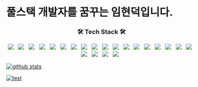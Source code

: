 <h1>풀스택 개발자를 꿈꾸는 임현덕입니다.</h1>
<h3 align="center"><b>🛠 Tech Stack 🛠</b></h3>
<p align="center">
<img src="https://img.shields.io/badge/HTML5-E34F26?style=flat-square&logo=HTML5&logoColor=white"/> &nbsp 
<img src="https://img.shields.io/badge/CSS3-1572B6?style=flat-square&logo=CSS3&logoColor=white"/> &nbsp
<img src="https://img.shields.io/badge/JavaScript-F7DF1E?style=flat-square&logo=JavaScript&logoColor=white"/> &nbsp 
<img src="https://img.shields.io/badge/jQuery-0769AD?style=flat-square&logo=jQuery&logoColor=white"> &nbsp 
<img src="https://img.shields.io/badge/Java-007396?style=flat-square&logo=Java&logoColor=white"/> &nbsp
<img src="https://img.shields.io/badge/Python-3776AB?style=flat-square&logo=Python&logoColor=white"/> &nbsp 
<img src="https://img.shields.io/badge/C++-00599C?style=flat-square&logo=C%2B%2B&logoColor=white"/> &nbsp 
<img src="https://img.shields.io/badge/C-A8B9CC?style=flat-square&logo=C++&logoColor=white"/> &nbsp 
<img src="https://img.shields.io/badge/Oracle-F80000?style=flat-square&logo=Oracle&logoColor=white"/> &nbsp 
<img src="https://img.shields.io/badge/MySQL-4479A1?style=flat-square&logo=MySQL&logoColor=white"/> &nbsp 
<img src="https://img.shields.io/badge/MariaDB-003545?style=flat-square&logo=MariaDB&logoColor=white"/> &nbsp
<img src="https://img.shields.io/badge/Spring-6DB33F?style=flat-square&logo=Spring&logoColor=white"/> &nbsp
<img src="https://img.shields.io/badge/Spring Boot-6DB33F?style=flat-square&logo=Spring Boot&logoColor=white"/> &nbsp
<img src="https://img.shields.io/badge/Apache Maven-C71A36?style=flat-square&logo=Apache Maven&logoColor=white"/> &nbsp
<img src="https://img.shields.io/badge/Gradle-02303A?style=flat-square&logo=Gradle&logoColor=white"/> &nbsp
<img src="https://img.shields.io/badge/Bootstrap-7952B3?style=flat-square&logo=Bootstrap&logoColor=white"/> &nbsp 
<img src="https://img.shields.io/badge/Thymeleaf-005F0F?style=flat-square&logo=Thymeleaf&logoColor=white"/> &nbsp 
<img src="https://img.shields.io/badge/Apache Tomcat-F8DC75?style=flat-square&logo=Apache Tomcat&logoColor=white"/> &nbsp 
<img src="https://img.shields.io/badge/Ubuntu-FCC624?style=flat-square&logo=Ubuntu&logoColor=black"/> &nbsp 
<img src="https://img.shields.io/badge/Git-F05032?style=flat-square&logo=git&logoColor=white"/> &nbsp 
<img src="https://img.shields.io/badge/GitHub-181717?style=flat-square&logo=github&logoColor=white"/> &nbsp
<img src="https://img.shields.io/badge/selenium-43B02A?style=flat-square&logo=selenium&logoColor=white"/> &nbsp 
</p>


[![github stats](https://github-readme-stats.vercel.app/api?username=blueduckgraymouse&show_icons=true)](https://github.com/anuraghazra/github-readme-stats)

[![test](https://github-readme-stats.vercel.app/api/top-langs/?username=blueduckgraymouse&layout=compact)](https://github.com/junsuk5?tab=repositories)

